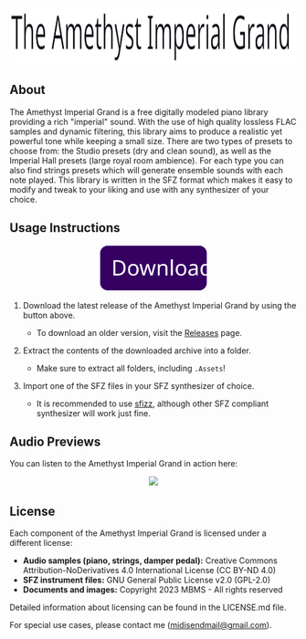 <p align="center">
    <img src="https://github.com/MyBlackMIDIScore/AmethystImperialGrand/raw/2.0-prep/.Assets/Images/aig_logo.svg" height=100/>
</p>

## About

The Amethyst Imperial Grand is a free digitally modeled piano library providing a rich "imperial" sound.
With the use of high quality lossless FLAC samples and dynamic filtering, this library aims to produce a realistic yet powerful tone while keeping a small size.
There are two types of presets to choose from: the Studio presets (dry and clean sound), as well as the Imperial Hall presets (large royal room ambience).
For each type you can also find strings presets which will generate ensemble sounds with each note played.
This library is written in the SFZ format which makes it easy to modify and tweak to your liking and use with any synthesizer of your choice.

## Usage Instructions

<p align="center">
    <a href="https://github.com/MyBlackMIDIScore/AmethystImperialGrand/archive/refs/tags/2.0.zip">
        <img src="https://github.com/MyBlackMIDIScore/AmethystImperialGrand/raw/2.0-prep/.Assets/Images/download_btn.svg" height=80/>
    </a>
</p>

1. Download the latest release of the Amethyst Imperial Grand by using the button above.
    - To download an older version, visit the [Releases](https://github.com/MyBlackMIDIScore/AmethystImperialGrand/releases) page.

2. Extract the contents of the downloaded archive into a folder.
    - Make sure to extract all folders, including `.Assets`!

3. Import one of the SFZ files in your SFZ synthesizer of choice.
    - It is recommended to use [sfizz](https://sfz.tools/sfizz/downloads), although other SFZ compliant synthesizer will work just fine.

## Audio Previews

You can listen to the Amethyst Imperial Grand in action here:

<p align="center">
    <a href="https://soundcloud.com/mbms-514737238/sets/aig2">
        <img src="https://www.fouroverfour.jukely.com/wp-content/uploads/2017/07/sclogo.png" height=80/>
    </a>
</p>

## License

Each component of the Amethyst Imperial Grand is licensed under a different license:

- **Audio samples (piano, strings, damper pedal):** Creative Commons Attribution-NoDerivatives 4.0 International License (CC BY-ND 4.0)
- **SFZ instrument files:** GNU General Public License v2.0 (GPL-2.0)
- **Documents and images:** Copyright 2023 MBMS - All rights reserved

Detailed information about licensing can be found in the LICENSE.md file.

For special use cases, please contact me (midisendmail@gmail.com).
